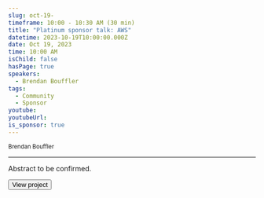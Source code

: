 ```yaml
---
slug: oct-19-
timeframe: 10:00 - 10:30 AM (30 min)
title: "Platinum sponsor talk: AWS"
datetime: 2023-10-19T10:00:00.000Z
date: Oct 19, 2023
time: 10:00 AM
isChild: false
hasPage: true
speakers:
  - Brendan Bouffler
tags:
  - Community
  - Sponsor
youtube: 
youtubeUrl:
is_sponsor: true 
---
```

<div className="mb-4">
  <small className="typo-small">
Brendan Bouffler
  </small>
</div>

<hr className="border-t border-gray-50 mb-4 opacity-20" />

Abstract to be confirmed.

<div>
  <Button to="https://aws.amazon.com/" variant="secondary" size="md" arrow>
    View project
  </Button>
</div>